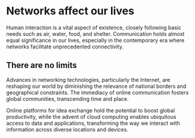 # Networks affect our lives
Human interaction is a vital aspect of existence, closely following basic needs such as air, water, food, and shelter. Communication holds almost equal significance in our lives, especially in the contemporary era where networks facilitate unprecedented connectivity. 

## There are no limits
Advances in networking technologies, particularly the Internet, are reshaping our world by diminishing the relevance of national borders and geographical constraints. The immediacy of online communication fosters global communities, transcending time and place. 

Online platforms for idea exchange hold the potential to boost global productivity, while the advent of cloud computing enables ubiquitous access to data and applications, transforming the way we interact with information across diverse locations and devices.